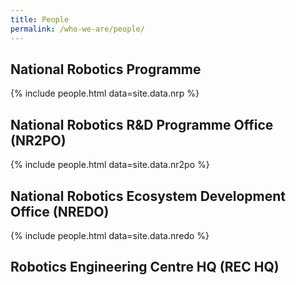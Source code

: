 ```yaml
---
title: People
permalink: /who-we-are/people/
---
```

## National Robotics Programme

{% include people.html data=site.data.nrp %}

## National Robotics R&D Programme Office (NR2PO)

{% include people.html data=site.data.nr2po %}

## National Robotics Ecosystem Development Office (NREDO)

{% include people.html data=site.data.nredo %}
  
## Robotics Engineering Centre HQ (REC HQ)
